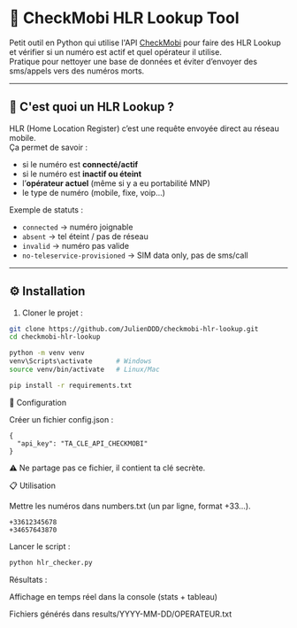 # 📡 CheckMobi HLR Lookup Tool

Petit outil en Python qui utilise l'API [CheckMobi](https://checkmobi.com) pour faire des HLR Lookup et vérifier si un numéro est actif et quel opérateur il utilise.  
Pratique pour nettoyer une base de données et éviter d’envoyer des sms/appels vers des numéros morts.

---

## 🔎 C'est quoi un HLR Lookup ?

HLR (Home Location Register) c’est une requête envoyée direct au réseau mobile.  
Ça permet de savoir :
- si le numéro est **connecté/actif**
- si le numéro est **inactif ou éteint**
- l’**opérateur actuel** (même si y a eu portabilité MNP)
- le type de numéro (mobile, fixe, voip...)

Exemple de statuts :
- `connected` → numéro joignable
- `absent` → tel éteint / pas de réseau
- `invalid` → numéro pas valide
- `no-teleservice-provisioned` → SIM data only, pas de sms/call

---

## ⚙️ Installation

1. Cloner le projet :

```bash
git clone https://github.com/JulienDDD/checkmobi-hlr-lookup.git
cd checkmobi-hlr-lookup

python -m venv venv
venv\Scripts\activate      # Windows
source venv/bin/activate   # Linux/Mac

pip install -r requirements.txt
```


🔑 Configuration

Créer un fichier config.json :
```
{
  "api_key": "TA_CLE_API_CHECKMOBI"
}
```

⚠️ Ne partage pas ce fichier, il contient ta clé secrète.

📋 Utilisation

Mettre les numéros dans numbers.txt (un par ligne, format +33…).

```
+33612345678
+34657643870
```

Lancer le script :
```bash
python hlr_checker.py
```

Résultats :

Affichage en temps réel dans la console (stats + tableau)

Fichiers générés dans results/YYYY-MM-DD/OPERATEUR.txt
